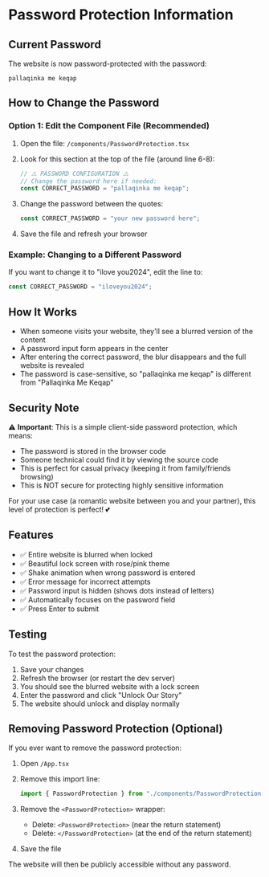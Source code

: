 # Password Protection Information

## Current Password
The website is now password-protected with the password:
```
pallaqinka me keqap
```

## How to Change the Password

### Option 1: Edit the Component File (Recommended)

1. Open the file: `/components/PasswordProtection.tsx`

2. Look for this section at the top of the file (around line 6-8):
   ```typescript
   // ⚠️ PASSWORD CONFIGURATION ⚠️
   // Change the password here if needed:
   const CORRECT_PASSWORD = "pallaqinka me keqap";
   ```

3. Change the password between the quotes:
   ```typescript
   const CORRECT_PASSWORD = "your new password here";
   ```

4. Save the file and refresh your browser

### Example: Changing to a Different Password

If you want to change it to "ilove you2024", edit the line to:
```typescript
const CORRECT_PASSWORD = "iloveyou2024";
```

## How It Works

- When someone visits your website, they'll see a blurred version of the content
- A password input form appears in the center
- After entering the correct password, the blur disappears and the full website is revealed
- The password is case-sensitive, so "pallaqinka me keqap" is different from "Pallaqinka Me Keqap"

## Security Note

⚠️ **Important**: This is a simple client-side password protection, which means:
- The password is stored in the browser code
- Someone technical could find it by viewing the source code
- This is perfect for casual privacy (keeping it from family/friends browsing)
- This is NOT secure for protecting highly sensitive information

For your use case (a romantic website between you and your partner), this level of protection is perfect! 💕

## Features

- ✅ Entire website is blurred when locked
- ✅ Beautiful lock screen with rose/pink theme
- ✅ Shake animation when wrong password is entered
- ✅ Error message for incorrect attempts
- ✅ Password input is hidden (shows dots instead of letters)
- ✅ Automatically focuses on the password field
- ✅ Press Enter to submit

## Testing

To test the password protection:
1. Save your changes
2. Refresh the browser (or restart the dev server)
3. You should see the blurred website with a lock screen
4. Enter the password and click "Unlock Our Story"
5. The website should unlock and display normally

## Removing Password Protection (Optional)

If you ever want to remove the password protection:

1. Open `/App.tsx`

2. Remove this import line:
   ```typescript
   import { PasswordProtection } from "./components/PasswordProtection";
   ```

3. Remove the `<PasswordProtection>` wrapper:
   - Delete: `<PasswordProtection>` (near the return statement)
   - Delete: `</PasswordProtection>` (at the end of the return statement)

4. Save the file

The website will then be publicly accessible without any password.
